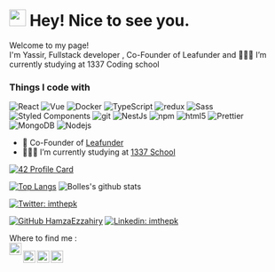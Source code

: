 <h1><img src="https://emojis.slackmojis.com/emojis/images/1531849430/4246/blob-sunglasses.gif?1531849430" width="30"/> Hey! Nice to see you.</h1>
<p>Welcome to my page! </br> I'm Yassir, Fullstack developer , Co-Founder of Leafunder and 👨🏽‍💻 I’m currently studying at  1337 Coding school
<h3>Things I code with</h3>
<p>
  <img alt="React" src="https://img.shields.io/badge/-React-45b8d8?style=flat-square&logo=react&logoColor=white" />
  <img alt="Vue" src="https://img.shields.io/badge/-Vue-4o48d8?style=flat-square&logo=vuejs&logoColor=white" />
  <img alt="Docker" src="https://img.shields.io/badge/-Docker-46a2f1?style=flat-square&logo=docker&logoColor=white" />
  <img alt="TypeScript" src="https://img.shields.io/badge/-TypeScript-007ACC?style=flat-square&logo=typescript&logoColor=white" />
  <img alt="redux" src="https://img.shields.io/badge/-Redux-764ABC?style=flat-square&logo=redux&logoColor=white" />
  <img alt="Sass" src="https://img.shields.io/badge/-Sass-CC6699?style=flat-square&logo=sass&logoColor=white" />
  <img alt="Styled Components" src="https://img.shields.io/badge/-Styled_Components-db7092?style=flat-square&logo=styled-components&logoColor=white" />
  <img alt="git" src="https://img.shields.io/badge/-Git-F05032?style=flat-square&logo=git&logoColor=white" />
  <img alt="NestJs" src="https://img.shields.io/badge/-NestJs-ea2845?style=flat-square&logo=nestjs&logoColor=white" />
  <img alt="npm" src="https://img.shields.io/badge/-NPM-CB3837?style=flat-square&logo=npm&logoColor=white" />
  <img alt="html5" src="https://img.shields.io/badge/-HTML5-E34F26?style=flat-square&logo=html5&logoColor=white" />
  <img alt="Prettier" src="https://img.shields.io/badge/-Prettier-F7B93E?style=flat-square&logo=prettier&logoColor=white" />
  <img alt="MongoDB" src="https://img.shields.io/badge/-MongoDB-13aa52?style=flat-square&logo=mongodb&logoColor=white" />
  <img alt="Nodejs" src="https://img.shields.io/badge/-Nodejs-43853d?style=flat-square&logo=Node.js&logoColor=white" />
</p>


- 🔭 Co-Founder of [Leafunder](https://leafunder.com)
- 👨🏽‍💻 I’m currently studying at  [1337 School](https://1337.ma)
 
[![42 Profile Card](https://1337-readme.vercel.app/api/profile?cursus=42cursus&login=ybolles)](https://github.com/Ysrbolles)

<!--[![Bolles's wakatime stats](https://github-readme-stats.vercel.app/api/wakatime?username=Ysrbolles)](https://github.com/Ysrbolles/github-readme-stats)-->
[![Top Langs](https://github-readme-stats.vercel.app/api/top-langs/?username=Ysrbolles&layout=compact&theme=merko)](https://github.com/Ysrbolles/github-readme-stats)
![Bolles's github stats](https://github-readme-stats.vercel.app/api?username=Ysrbolles&show_icons=true&theme=merko )

[![Twitter: imthepk](https://img.shields.io/twitter/follow/BollesYassir?style=social)](https://twitter.com/BollesYassir)

[![GitHub HamzaEzzahiry](https://img.shields.io/github/followers/Ysrbolles?label=follow&style=social)](https://github.com/Ysrbolles)
[![Linkedin: imthepk](https://img.shields.io/badge/-ysrbolles-blue?style=flat-square&logo=Linkedin&logoColor=white&link=https://www.linkedin.com/in/ysrbolles/)](https://www.linkedin.com/in/ysrbolles/)

Where to find me :
<br/>
<a href="https://www.facebook.com/Ysrbolles/">
  <img align="left" alt="Bolles's Facebook" width="22px" src="https://cdn.jsdelivr.net/npm/simple-icons@v3/icons/facebook.svg" />
</a>

<a href="https://twitter.com/BollesYassir">
  <img align="left" alt="Bolles's Twitter" width="22px" src="https://cdn.jsdelivr.net/npm/simple-icons@v3/icons/twitter.svg" />
</a>

<a href="https://linkedin.com/in/ysrbolles">
  <img align="left" alt="Bolles's Linkdein" width="22px" src="https://cdn.jsdelivr.net/npm/simple-icons@v3/icons/linkedin.svg" />
</a>

<a href="https://github.com/Ysrbolles">
  <img align="left" alt="Bolles's Github" width="22px" src="https://cdn.jsdelivr.net/npm/simple-icons@v3/icons/github.svg" />
</a>
<br/>
<br/>

<!--
**Ysrbolles/Ysrbolles** is a ✨ _special_ ✨ repository because its `README.md` (this file) appears on your GitHub profile.

Here are some ideas to get you started:

- 🔭 I’m currently I’m currently studying at on ...
- 🌱 I’m currently learning ...
- 👯 I’m looking to collaborate on ...
- 🤔 I’m looking for help with ...
- 💬 Ask me about ...
- 📫 How to reach me: ...
- 😄 Pronouns: ...
- ⚡ Fun fact: ...
-->
